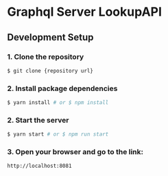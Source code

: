 # Graphql Server LookupAPI

## Development Setup

### 1. Clone the repository

```bash
$ git clone {repository url}
```

### 2. Install package dependencies

```bash
$ yarn install # or $ npm install
```

### 2. Start the server

```bash
$ yarn start # or $ npm run start
```

### 3. Open your browser and go to the link:

```
http://localhost:8081
```
